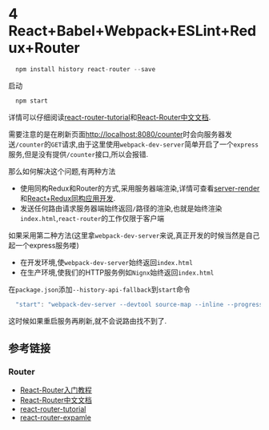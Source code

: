 # 4 React+Babel+Webpack+ESLint+Redux+Router

```javascript
  npm install history react-router --save
```

启动

```javascript
  npm start
```

详情可以仔细阅读[react-router-tutorial](https://github.com/reactjs/react-router-tutorial/tree/master/lessons)和[React-Router中文文档](http://react-guide.github.io/react-router-cn/docs/Introduction.html).

需要注意的是在刷新页面[http://localhost:8080/counter](http://localhost:8080/counter)时会向服务器发送`/counter`的`GET`请求,由于这里使用`webpack-dev-server`简单开启了一个`express`服务,但是没有提供`/counter`接口,所以会报错.

那么如何解决这个问题,有两种方法

- 使用同构Redux和Router的方式,采用服务器端渲染,详情可查看[server-render](https://github.com/reactjs/react-router-tutorial/tree/master/lessons/13-server-rendering)和[React+Redux同构应用开发](http://www.tuicool.com/articles/jYVZb2).
- 发送任何路由请求服务器端始终返回`/`路径的渲染,也就是始终渲染`index.html`,`react-router`的工作仅限于客户端

如果采用第二种方法(这里拿`webpack-dev-server`来说,真正开发的时候当然是自己起一个express服务喽)
- 在开发环境,使`webpack-dev-server`始终返回`index.html`
- 在生产环境,使我们的HTTP服务例如`Nignx`始终返回`index.html`

在`package.json`添加`--history-api-fallback`到`start`命令

```javascript
  "start": "webpack-dev-server --devtool source-map --inline --progress --colors --history-api-fallback --content-base build"
```

这时候如果重启服务再刷新,就不会说路由找不到了.


## 参考链接

### Router
- [React-Router入门教程](http://www.ruanyifeng.com/blog/2016/05/react_router.html?utm_source=tool.lu)
- [React-Router中文文档](http://react-guide.github.io/react-router-cn/docs/Introduction.html)
- [react-router-tutorial](https://github.com/reactjs/react-router-tutorial/tree/master/lessons)
- [react-router-expamle](https://github.com/reactjs/react-router/tree/latest/examples)